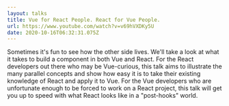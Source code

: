 ```yaml
---
layout: talks
title: Vue for React People. React for Vue People.
url: https://www.youtube.com/watch?v=v69hVXDKy5U
date: 2020-10-16T06:32:31.075Z
---
```

Sometimes it's fun to see how the other side lives. We'll take a look at what it takes to build a component in both Vue and React. For the React developers out there who may be Vue-curious, this talk aims to illustrate the many parallel concepts and show how easy it is to take their existing knowledge of React and apply it to Vue. For the Vue developers who are unfortunate enough to be forced to work on a React project, this talk will get you up to speed with what React looks like in a "post-hooks" world.